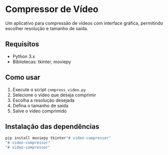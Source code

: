 # Compressor de Vídeo

Um aplicativo para compressão de vídeos com interface gráfica, permitindo escolher resolução e tamanho de saída.

## Requisitos
- Python 3.x
- Bibliotecas: tkinter, moviepy

## Como usar
1. Execute o script `compress_video.py`
2. Selecione o vídeo que deseja comprimir
3. Escolha a resolução desejada
4. Defina o tamanho de saída
5. Salve o vídeo comprimido

## Instalação das dependências
```bash
pip install moviepy tkinter"# video-compressor" 
"# video-compressor" 
"# video-compressor" 
